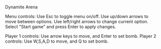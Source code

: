 Dynamite Arena

Menu controls:
  Use Esc to toggle menu on/off.
  Use up/down arrows to move between options.
  Use left/right arrows to change current option.
  Select "Start game" and press Enter to apply changes.

Player 1 controls: Use arrow keys to move, and Enter to set bomb.
Player 2 controls: Use W,S,A,D to move, and Q to set bomb.
